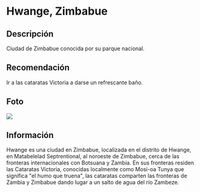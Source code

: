 # Hwange, Zimbabue

## Descripción
Ciudad de Zimbabue conocida por su parque nacional.

## Recomendación
Ir a las cataratas Victoria a darse un refrescante baño.

## Foto
![](https://dynamic-media-cdn.tripadvisor.com/media/photo-o/05/ff/18/e4/hwange-safari-lodge.jpg?w=700&h=-1&s=1)

## Información
Hwange es una ciudad en Zimbabue, localizada en el distrito de Hwange, en Matabelelad Septrentional, al noroeste de Zimbabue, cerca de las fronteras internacionales con Botsuana y Zambia. En sus fronteras residen las Cataratas Victoria, conocidas localmente como Mosi-oa Tunya que significa "el humo que truena", las cataratas comparten las fronteras de Zambia y Zimbabue dando lugar a un salto de agua del río Zambeze.
